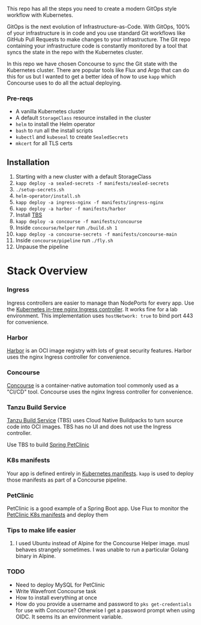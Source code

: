 This repo has all the steps you need to create a modern GitOps style workflow with Kubernetes.

GitOps is the next evolution of Infrastructure-as-Code. With GitOps, 100% of your infrastructure is in code and you use standard Git workflows like GitHub Pull Requests to make changes to your infrastructure. The Git repo containing your infrastructure code is constantly monitored by a tool that syncs the state in the repo with the Kubernetes cluster.

In this repo we have chosen Concourse to sync the Git state with the Kubernetes cluster. There are popular tools like Flux and Argo that can do this for us but I wanted to get a better idea of how to use `kapp` which Concourse uses to do all the actual deploying.

### Pre-reqs
* A vanilla Kubernetes cluster
* A default `StorageClass` resource installed in the cluster
* `helm` to install the Helm operator
* `bash` to run all the install scripts
* `kubectl` and `kubeseal` to create `SealedSecrets`
* `mkcert` for all TLS certs

## Installation
1. Starting with a new cluster with a default StorageClass
1. `kapp deploy -a sealed-secrets -f manifests/sealed-secrets`
1. `./setup-secrets.sh`
1. `helm-operator/install.sh`
1. `kapp deploy -a ingress-nginx -f manifests/ingress-nginx`
1. `kapp deploy -a harbor -f manifests/harbor`
1. Install [TBS](https://github.com/techgnosis/tanzu-build-service)
1. `kapp deploy -a concourse -f manifests/concourse`
1. Inside `concourse/helper` run .`/build.sh 1`
1. `kapp deploy -a concourse-secrets -f manifests/concourse-main`
1. Inside `concourse/pipeline` run `./fly.sh`
1. Unpause the pipeline

# Stack Overview

### Ingress
Ingress controllers are easier to manage than NodePorts for every app. Use the [Kubernetes in-tree nginx Ingress controller](https://github.com/techgnosis/ingress). It works fine for a lab environment. This implementation uses `hostNetwork: true` to bind port 443 for convenience.

### Harbor
[Harbor](https://github.com/techgnosis/harbor2) is an OCI image registry with lots of great security features. Harbor uses the nginx Ingress controller for convenience.

### Concourse
[Concourse](https://github.com/techgnosis/concourse) is a container-native automation tool commonly used as a "CI/CD" tool. Concourse uses the nginx Ingress controller for convenience.

### Tanzu Build Service
[Tanzu Build Service](https://github.com/techgnosis/tanzu-build-service) (TBS) uses Cloud Native Buildpacks to turn source code into OCI images. TBS has no UI and does not use the Ingress controller.

Use TBS to build [Spring PetClinic](https://github.com/spring-projects/spring-petclinic)


### K8s manifests
Your app is defined entirely in [Kubernetes manifests](https://github.com/techgnosis/deploy-petclinic). `kapp` is used to deploy those manifests as part of a Concourse pipeline.


### PetClinic
PetClinic is a good example of a Spring Boot app. Use Flux to monitor the [PetClinic K8s manifests](https://github.com/techgnosis/petclinic) and deploy them

### Tips to make life easier
1. I used Ubuntu instead of Alpine for the Concourse Helper image. musl behaves strangely sometimes. I was unable to run a particular Golang binary in Alpine.


### TODO
* Need to deploy MySQL for PetClinic
* Write Wavefront Concourse task
* How to install everything at once
* How do you provide a username and password to `pks get-credentials` for use with Concourse? Otherwise I get a password prompt when using OIDC. It seems its an environment variable.